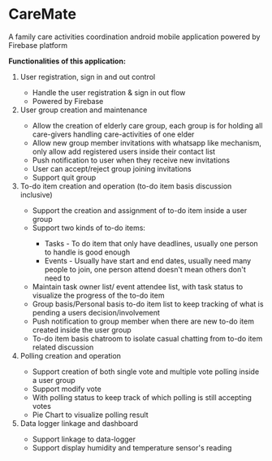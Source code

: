 # CareMate
A family care activities coordination android mobile application powered by Firebase platform

<b>Functionalities of this application:</b>

<ol>
 <li>User registration, sign in and out control </li>
  <ul>
    <li>Handle the user registration & sign in out flow</li>
    <li>Powered by Firebase</li>
  </ul>
 <li>User group creation and maintenance</li>
 <ul>
    <li>Allow the creation of elderly care group, each group is for holding all care-givers handling care-activities of one elder</li>
    <li>Allow new group member invitations with whatsapp like mechanism, only allow add registered users inside their contact list</li>
    <li>Push notification to user when they receive new invitations</li>
    <li>User can accept/reject group joining invitations</li>
    <li>Support quit group</li>
  </ul>
 <li>To-do item creation and operation (to-do item basis discussion inclusive)</li>
  <ul>
    <li>Support the creation and assignment of to-do item inside a user group</li>
    <li>Support two kinds of to-do items:</li>
      <ul>
        <li>Tasks - To do item that only have deadlines, usually one person to handle is good enough</li>
        <li>Events - Usually have start and end dates, usually need many people to join, one person attend doesn't mean others don't need to</li>
      </ul>
    <li>Maintain task owner list/ event attendee list, with task status to visualize the progress of the to-do item</li>
    <li>Group basis/Personal basis to-do item list to keep tracking of what is pending a users decision/involvement</li>
    <li>Push notification to group member when there are new to-do item created inside the user group</li>
    <li>To-do item basis chatroom to isolate casual chatting from to-do item related discussion</li>
  </ul>
 <li>Polling creation and operation</li>
 <ul>
    <li>Support creation of both single vote and multiple vote polling inside a user group</li>
    <li>Support modify vote</li>
    <li>With polling status to keep track of which polling is still accepting votes</li>
    <li>Pie Chart to visualize polling result</li>
  </ul>
 <li>Data logger linkage and dashboard</li>
  <ul>
    <li>Support linkage to data-logger</li>
    <li>Support display humidity and temperature sensor's reading</li>
  </ul>
</ol>
